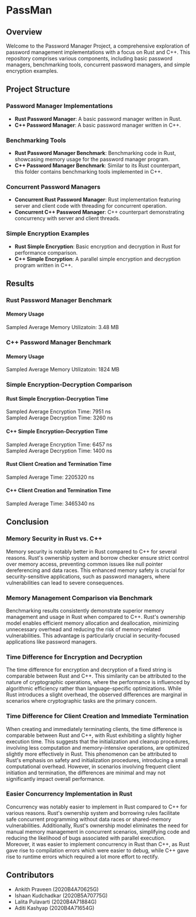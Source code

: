 # PassMan

## Overview

Welcome to the Password Manager Project, a comprehensive exploration of password management implementations with a focus on Rust and C++. This repository comprises various components, including basic password managers, benchmarking tools, concurrent password managers, and simple encryption examples.

## Project Structure

### Password Manager Implementations

- **Rust Password Manager**: A basic password manager written in Rust.
- **C++ Password Manager**: A basic password manager written in C++.

### Benchmarking Tools

- **Rust Password Manager Benchmark**: Benchmarking code in Rust, showcasing memory usage for the password manager program.
- **C++ Password Manager Benchmark**: Similar to its Rust counterpart, this folder contains benchmarking tools implemented in C++.

### Concurrent Password Managers

- **Concurrent Rust Password Manager**: Rust implementation featuring server and client code with threading for concurrent operation.
- **Concurrent C++ Password Manager**: C++ counterpart demonstrating concurrency with server and client threads.

### Simple Encryption Examples

- **Rust Simple Encryption**: Basic encryption and decryption in Rust for performance comparison.
- **C++ Simple Encryption**: A parallel simple encryption and decryption program written in C++.

## Results

### Rust Password Manager Benchmark

#### Memory Usage

Sampled Average Memory Utilizatoin: 3.48 MB

### C++ Password Manager Benchmark

#### Memory Usage

Sampled Average Memory Utilizatoin: 1824 MB

### Simple Encryption-Decryption Comparison

#### Rust Simple Encryption-Decryption Time

Sampled Average Encryption Time: 7951 ns<br>
Sampled Average Decryption Time: 3260 ns

#### C++ Simple Encryption-Decryption Time

Sampled Average Encryption Time: 6457 ns<br>
Sampled Average Decryption Time: 1400 ns

#### Rust Client Creation and Termination Time

Sampled Average Time: 2205320 ns

#### C++ Client Creation and Termination Time

Sampled Average Time: 3465340 ns

## Conclusion

### Memory Security in Rust vs. C++

Memory security is notably better in Rust compared to C++ for several reasons. Rust's ownership system and borrow checker ensure strict control over memory access, preventing common issues like null pointer dereferencing and data races. This enhanced memory safety is crucial for security-sensitive applications, such as password managers, where vulnerabilities can lead to severe consequences.

### Memory Management Comparison via Benchmark

Benchmarking results consistently demonstrate superior memory management and usage in Rust when compared to C++. Rust's ownership model enables efficient memory allocation and deallocation, minimizing unnecessary overhead and reducing the risk of memory-related vulnerabilities. This advantage is particularly crucial in security-focused applications like password managers.

### Time Difference for Encryption and Decryption

The time difference for encryption and decryption of a fixed string is comparable between Rust and C++. This similarity can be attributed to the nature of cryptographic operations, where the performance is influenced by algorithmic efficiency rather than language-specific optimizations. While Rust introduces a slight overhead, the observed differences are marginal in scenarios where cryptographic tasks are the primary concern.

### Time Difference for Client Creation and Immediate Termination

When creating and immediately terminating clients, the time difference is comparable between Rust and C++, with Rust exhibiting a slightly higher execution time. This suggests that the initialization and cleanup procedures, involving less computation and memory-intensive operations, are optimized slightly more effectively in Rust. This phenomenon can be attributed to Rust's emphasis on safety and initialization procedures, introducing a small computational overhead. However, in scenarios involving frequent client initiation and termination, the differences are minimal and may not significantly impact overall performance.

### Easier Concurrency Implementation in Rust

Concurrency was notably easier to implement in Rust compared to C++ for various reasons. Rust's ownership system and borrowing rules facilitate safe concurrent programming without data races or shared-memory vulnerabilities. Additionally, Rust's ownership model eliminates the need for manual memory management in concurrent scenarios, simplifying code and reducing the likelihood of bugs associated with parallel execution. Moreover, it was easier to implement concurrency in Rust than C++, as Rust gave rise to compilation errors which were easier to debug, while C++ gave rise to runtime errors which required a lot more effort to rectify.

## Contributors

- Ankith Praveen (2020B4A70625G)
- Ishaan Kudchadkar (2020B5A70775G)
- Lalita Pulavarti (2020B4A71884G)
- Aditi Kashyap (2020B4A71654G)
